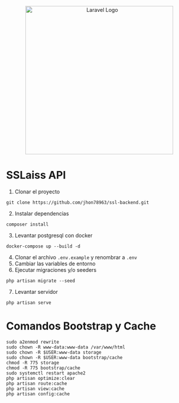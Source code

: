 <p align="center"><a href="https://laravel.com" target="_blank"><img src="https://raw.githubusercontent.com/laravel/art/master/logo-lockup/5%20SVG/2%20CMYK/1%20Full%20Color/laravel-logolockup-cmyk-red.svg" width="400" alt="Laravel Logo"></a></p>

# SSLaiss API

1. Clonar el proyecto
```
git clone https://github.com/jhon78963/ssl-backend.git
```
2. Instalar dependencias
```
composer install
```
3. Levantar postgresql con docker
```
docker-compose up --build -d
```
4. Clonar el archivo ```.env.example``` y renombrar a ```.env```
5. Cambiar las variables de entorno
6. Ejecutar migraciones y/o seeders
```
php artisan migrate --seed
```
7. Levantar servidor
```
php artisan serve
```

# Comandos Bootstrap y Cache
```
sudo a2enmod rewrite
sudo chown -R www-data:www-data /var/www/html
sudo chown -R $USER:www-data storage
sudo chown -R $USER:www-data bootstrap/cache
chmod -R 775 storage
chmod -R 775 bootstrap/cache
sudo systemctl restart apache2
php artisan optimize:clear
php artisan route:cache
php artisan view:cache
php artisan config:cache
```
